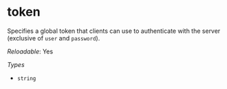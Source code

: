 # token

Specifies a global token that clients can use to authenticate with
the server (exclusive of `user` and `password`).

*Reloadable*: Yes

*Types*

- `string`


